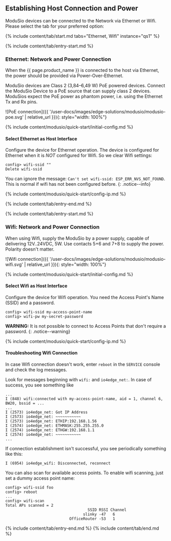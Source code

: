 ## Establishing Host Connection and Power

ModuSio devices can be connected to the Network via Ethernet or Wifi. Please select the tab for your preferred option:

{% include content/tab/start.md tabs="Ethernet, Wifi" instance="qs1" %}

{% include content/tab/entry-start.md %}

### Ethernet: Network and Power Connection

When the {{ page.product_name }} is connected to the host via Ethernet, the power should be provided via Power-Over-Ethernet.

ModuSio devices are Class 2 (3,84–6,49 W) PoE powered devices. Connect the ModuSio Device to a PoE source that can supply class 2 devices. ModuSios expect the PoE power as phantom power, i.e. using the Ethernet Tx and Rx pins.

![PoE connection]({{ '/user-docs/images/edge-solutions/modusio/modusio-poe.svg' | relative_url }}){: style="width: 100%"}

{% include content/modusio/quick-start/initial-config.md %}

#### Select Ethernet as Host Interface

Configure the device for Ethernet operation. The device is configured for Ethernet when it is *NOT* configured for Wifi. So we clear Wifi settings:
```
config> wifi-ssid ""
Delete wifi-ssid
```

You can ignore the message: `Can't set wifi-ssid: ESP_ERR_NVS_NOT_FOUND`. This is normal if wifi has not been configured before.
{: .notice--info}

{% include content/modusio/quick-start/config-ip.md %}

{% include content/tab/entry-end.md %}




{% include content/tab/entry-start.md %}

### Wifi: Network and Power Connection

When using Wifi, supply the ModuSio by a power supply, capable of delivering 12V..24VDC, 5W. Use contacts 5+6 and 7+8 to supply the power. Polarity doesn't matter.

![Wifi connection]({{ '/user-docs/images/edge-solutions/modusio/modusio-wifi.svg' | relative_url }}){: style="width: 100%"}

{% include content/modusio/quick-start/initial-config.md %}

#### Select Wifi as Host Interface

Configure the device for Wifi operation. You need the Access Point's Name (SSID) and a password.
```
config> wifi-ssid my-access-point-name
config> wifi-pw my-secret-password
```
**WARNING:** It is not possible to connect to Access Points that don't require a password.
{: .notice--warning}


{% include content/modusio/quick-start/config-ip.md %}

#### Troubleshooting Wifi Connection

In case Wifi connection doesn't work, enter `reboot` in the `SERVICE` console and check the log messages.

Look for messages beginning with `wifi:` and `io4edge_net:`. In case of success, you see something like

```
...
I (848) wifi:connected with my-access-point-name, aid = 1, channel 6, BW20, bssid = ...
...
I (2573) io4edge_net: Got IP Address
I (2573) io4edge_net: ~~~~~~~~~~~
I (2573) io4edge_net: ETHIP:192.168.1.56
I (2574) io4edge_net: ETHMASK:255.255.255.0
I (2574) io4edge_net: ETHGW:192.168.1.1
I (2574) io4edge_net: ~~~~~~~~~~~
...
```

If connection establishment isn't successful, you see periodically something like this:
```
I (6954) io4edge_wifi: Disconnected, reconnect
```

You can also scan for available access points. To enable wifi scanning, just set a dummy access point name:
```
config> wifi-ssid foo
config> reboot
...
config> wifi-scan
Total APs scanned = 2
                                    SSID RSSI Channel
                                  slinky -47   6
                            OfficeRouter -53   1
```




{% include content/tab/entry-end.md %}
{% include content/tab/end.md %}
